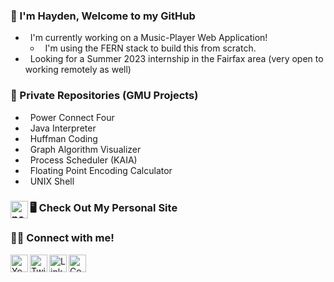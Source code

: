 ### 👋 I'm Hayden, Welcome to my GitHub

- &nbsp; I'm currently working on a Music-Player Web Application! 
  - &nbsp; I'm using the FERN stack to build this from scratch.
- &nbsp; Looking for a Summer 2023 internship in the Fairfax area (very open to working remotely as well)

### 🔐 Private Repositories (GMU Projects)

- &nbsp; Power Connect Four
- &nbsp; Java Interpreter
- &nbsp; Huffman Coding
- &nbsp; Graph Algorithm Visualizer
- &nbsp; Process Scheduler (KAIA)
- &nbsp; Floating Point Encoding Calculator
- &nbsp; UNIX Shell

### 🖥️ Check Out My Personal Site [<img align = "left" alt = "portfolio" width = "28px" height="28px" src = "https://img.icons8.com/stickers/344/cloud-network.png" />][website]


### 👨‍💻 Connect with me!
[<img align="left" alt="YouTube" width="28px" height="28px" src="https://img.icons8.com/plasticine/344/youtube-play--v2.png" />][youtube]
[<img align="left" alt="Twitter" width="28px" height="28px" src="https://img.icons8.com/fluency/344/twitter.png" />][twitter]
[<img align="left" alt="LinkedIn" width="28px" height="28px" src="https://img.icons8.com/color/344/linkedin-circled--v1.png" />][linkedin]
[<img align="left" alt="CodePen" width="28px" height="28px" src="https://img.icons8.com/ios/344/codepen.png" />][CodePen]


[website]: https://mason.gmu.edu/~hhanson2/
[terminal]: https://hansonsoftware.github.io/
[youtube]: https://www.youtube.com/channel/UCubJL3Tyx0fPd39k38eUgvw
[twitter]: https://twitter.com/hansonhayd3n
[linkedin]: https://www.linkedin.com/in/hansonhayden/
[CodePen]: https://codepen.io/hansonsoftware
